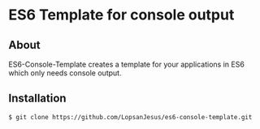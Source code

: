 # ES6 Template for console output

## About

ES6-Console-Template creates a template for your applications in ES6 which only needs console output.

## Installation

```sh
$ git clone https://github.com/LopsanJesus/es6-console-template.git
```